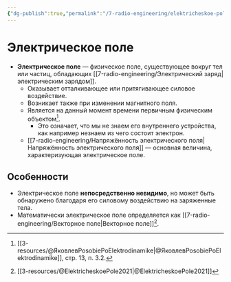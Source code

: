 ```yaml
---
{"dg-publish":true,"permalink":"/7-radio-engineering/elektricheskoe-pole/","title":"Электрическое поле"}
---
```



# Электрическое поле

- **Электрическое поле** — физическое поле, cуществующее вокруг тел или частиц, обладающих [[7-radio-engineering/Электрический заряд\|электрическим зарядом]]. 
	- Оказывает отталкивающее или притягивающее силовое воздействие. 
	- Возникает также при изменении магнитного поля. 
	- Является на данный момент времени первичным физическим объектом[^1]. 
		- Это означает, что мы не знаем его внутреннего устройства, как например незнаем из чего состоит электрон.
	- [[7-radio-engineering/Напряжённость электрического поля\|Напряжённость электрического поля]] — основная величина, характеризующая электрическое поле.

## Особенности

- Электрическое поле **непосредственно невидимо**, но может быть обнаружено благодаря его силовому воздействию на заряженные тела.
- Математически электрическое поле определяется как [[7-radio-engineering/Векторное поле\|Векторное поле]][^2]. 

[^1]: [[3-resources/@ЯковлевPosobiePoElektrodinamike\|@ЯковлевPosobiePoElektrodinamike]], стр. 13, п. 3.2.
[^2]: [[3-resources/@ElektricheskoePole2021\|@ElektricheskoePole2021]]